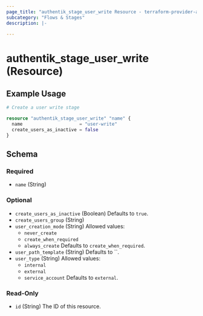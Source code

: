 ```yaml
---
page_title: "authentik_stage_user_write Resource - terraform-provider-authentik"
subcategory: "Flows & Stages"
description: |-
  
---
```


# authentik_stage_user_write (Resource)



## Example Usage

```terraform
# Create a user write stage

resource "authentik_stage_user_write" "name" {
  name                     = "user-write"
  create_users_as_inactive = false
}
```

<!-- schema generated by tfplugindocs -->
## Schema

### Required

- `name` (String)

### Optional

- `create_users_as_inactive` (Boolean) Defaults to `true`.
- `create_users_group` (String)
- `user_creation_mode` (String) Allowed values:
  - `never_create`
  - `create_when_required`
  - `always_create`
 Defaults to `create_when_required`.
- `user_path_template` (String) Defaults to ``.
- `user_type` (String) Allowed values:
  - `internal`
  - `external`
  - `service_account`
 Defaults to `external`.

### Read-Only

- `id` (String) The ID of this resource.
